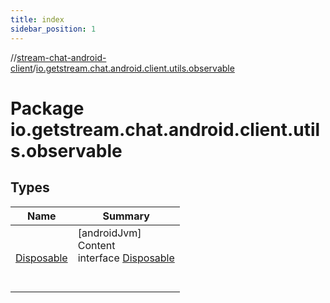 ```yaml
---
title: index
sidebar_position: 1
---
```

//[stream-chat-android-client](../../index.md)/[io.getstream.chat.android.client.utils.observable](index.md)



# Package io.getstream.chat.android.client.utils.observable  


## Types  
  
|  Name |  Summary | 
|---|---|
| <a name="io.getstream.chat.android.client.utils.observable/Disposable///PointingToDeclaration/"></a>[Disposable](Disposable/index.md)| <a name="io.getstream.chat.android.client.utils.observable/Disposable///PointingToDeclaration/"></a>[androidJvm]  <br/>Content  <br/>interface [Disposable](Disposable/index.md)  <br/><br/><br/>|

